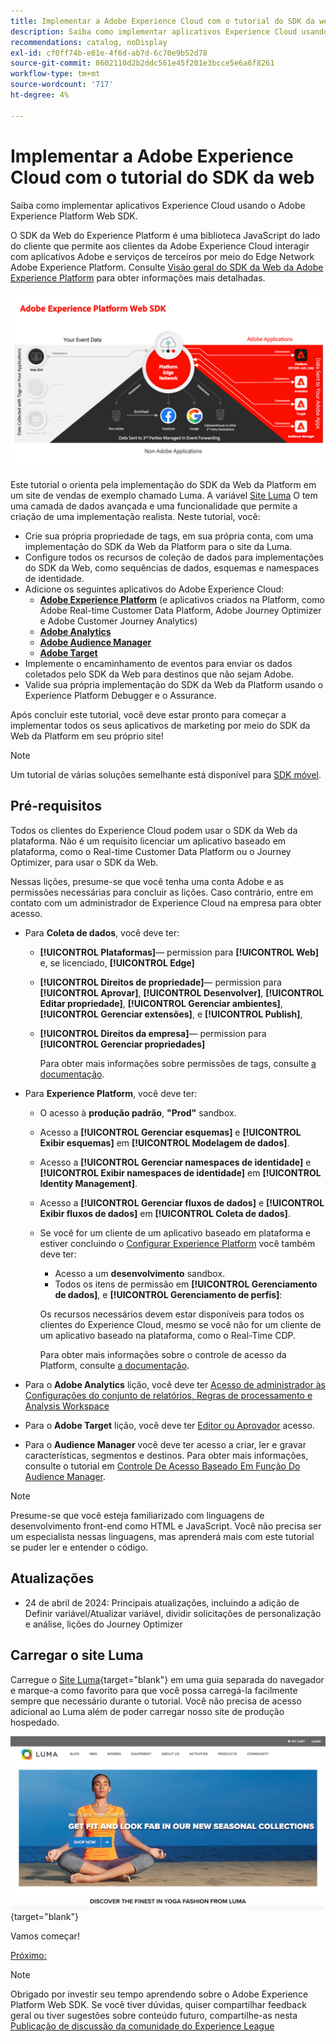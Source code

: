 ```yaml
---
title: Implementar a Adobe Experience Cloud com o tutorial do SDK da web
description: Saiba como implementar aplicativos Experience Cloud usando o Adobe Experience Platform Web SDK.
recommendations: catalog, noDisplay
exl-id: cf0ff74b-e81e-4f6d-ab7d-6c70e9b52d78
source-git-commit: 8602110d2b2ddc561e45f201e3bcce5e6a6f8261
workflow-type: tm+mt
source-wordcount: '717'
ht-degree: 4%

---
```


# Implementar a Adobe Experience Cloud com o tutorial do SDK da web

Saiba como implementar aplicativos Experience Cloud usando o Adobe Experience Platform Web SDK.

O SDK da Web do Experience Platform é uma biblioteca JavaScript do lado do cliente que permite aos clientes da Adobe Experience Cloud interagir com aplicativos Adobe e serviços de terceiros por meio do Edge Network Adobe Experience Platform. Consulte [Visão geral do SDK da Web da Adobe Experience Platform](https://experienceleague.adobe.com/en/docs/experience-platform/edge/home) para obter informações mais detalhadas.

![Arquitetura do SDK da Web do Experience Platform](assets/dc-websdk.png)

Este tutorial o orienta pela implementação do SDK da Web da Platform em um site de vendas de exemplo chamado Luma. A variável [Site Luma](https://luma.enablementadobe.com/content/luma/us/en.html) O tem uma camada de dados avançada e uma funcionalidade que permite a criação de uma implementação realista. Neste tutorial, você:

* Crie sua própria propriedade de tags, em sua própria conta, com uma implementação do SDK da Web da Platform para o site da Luma.
* Configure todos os recursos de coleção de dados para implementações do SDK da Web, como sequências de dados, esquemas e namespaces de identidade.
* Adicione os seguintes aplicativos do Adobe Experience Cloud:
   * **[Adobe Experience Platform](setup-experience-platform.md)** (e aplicativos criados na Platform, como Adobe Real-time Customer Data Platform, Adobe Journey Optimizer e Adobe Customer Journey Analytics)
   * **[Adobe Analytics](setup-analytics.md)**
   * **[Adobe Audience Manager](setup-audience-manager.md)**
   * **[Adobe Target](setup-target.md)**
* Implemente o encaminhamento de eventos para enviar os dados coletados pelo SDK da Web para destinos que não sejam Adobe.
* Valide sua própria implementação do SDK da Web da Platform usando o Experience Platform Debugger e o Assurance.

Após concluir este tutorial, você deve estar pronto para começar a implementar todos os seus aplicativos de marketing por meio do SDK da Web da Platform em seu próprio site!


>[!NOTE]
>
>Um tutorial de várias soluções semelhante está disponível para [SDK móvel](../tutorial-mobile-sdk/overview.md).

## Pré-requisitos

Todos os clientes do Experience Cloud podem usar o SDK da Web da plataforma. Não é um requisito licenciar um aplicativo baseado em plataforma, como o Real-time Customer Data Platform ou o Journey Optimizer, para usar o SDK da Web.

Nessas lições, presume-se que você tenha uma conta Adobe e as permissões necessárias para concluir as lições. Caso contrário, entre em contato com um administrador de Experience Cloud na empresa para obter acesso.

* Para **Coleta de dados**, você deve ter:
   * **[!UICONTROL Plataformas]**— permission para **[!UICONTROL Web]** e, se licenciado, **[!UICONTROL Edge]**
   * **[!UICONTROL Direitos de propriedade]**— permission para **[!UICONTROL Aprovar]**, **[!UICONTROL Desenvolver]**, **[!UICONTROL Editar propriedade]**, **[!UICONTROL Gerenciar ambientes]**, **[!UICONTROL Gerenciar extensões]**, e **[!UICONTROL Publish]**,
   * **[!UICONTROL Direitos da empresa]**— permission para **[!UICONTROL Gerenciar propriedades]**

     Para obter mais informações sobre permissões de tags, consulte [a documentação](https://experienceleague.adobe.com/en/docs/experience-platform/tags/admin/user-permissions).

* Para **Experience Platform**, você deve ter:

   * O acesso à **produção padrão**, **&quot;Prod&quot;** sandbox.
   * Acesso a **[!UICONTROL Gerenciar esquemas]** e **[!UICONTROL Exibir esquemas]** em **[!UICONTROL Modelagem de dados]**.
   * Acesso a **[!UICONTROL Gerenciar namespaces de identidade]** e **[!UICONTROL Exibir namespaces de identidade]** em **[!UICONTROL Identity Management]**.
   * Acesso a **[!UICONTROL Gerenciar fluxos de dados]** e **[!UICONTROL Exibir fluxos de dados]** em **[!UICONTROL Coleta de dados]**.
   * Se você for um cliente de um aplicativo baseado em plataforma e estiver concluindo o [Configurar Experience Platform](setup-experience-platform.md) você também deve ter:
      * Acesso a um **desenvolvimento** sandbox.
      * Todos os itens de permissão em **[!UICONTROL Gerenciamento de dados]**, e **[!UICONTROL Gerenciamento de perfis]**:

     Os recursos necessários devem estar disponíveis para todos os clientes do Experience Cloud, mesmo se você não for um cliente de um aplicativo baseado na plataforma, como o Real-Time CDP.

     Para obter mais informações sobre o controle de acesso da Platform, consulte [a documentação](https://experienceleague.adobe.com/en/docs/experience-platform/access-control/home).

* Para o **Adobe Analytics** lição, você deve ter [Acesso de administrador às Configurações do conjunto de relatórios, Regras de processamento e Analysis Workspace](https://experienceleague.adobe.com/en/docs/analytics/admin/admin-console/home)

* Para o **Adobe Target** lição, você deve ter [Editor ou Aprovador](https://experienceleague.adobe.com/en/docs/target/using/administer/manage-users/enterprise/properties-overview#section_8C425E43E5DD4111BBFC734A2B7ABC80) acesso.

* Para o **Audience Manager** você deve ter acesso a criar, ler e gravar características, segmentos e destinos. Para obter mais informações, consulte o tutorial em [Controle De Acesso Baseado Em Função Do Audience Manager](https://experienceleague.adobe.com/en/docs/audience-manager-learn/tutorials/setup-and-admin/user-management/setting-permissions-with-role-based-access-control).


>[!NOTE]
>
>Presume-se que você esteja familiarizado com linguagens de desenvolvimento front-end como HTML e JavaScript. Você não precisa ser um especialista nessas linguagens, mas aprenderá mais com este tutorial se puder ler e entender o código.

## Atualizações

* 24 de abril de 2024: Principais atualizações, incluindo a adição de Definir variável/Atualizar variável, dividir solicitações de personalização e análise, lições do Journey Optimizer

## Carregar o site Luma

Carregue o [Site Luma](https://luma.enablementadobe.com/content/luma/us/en.html){target="blank"} em uma guia separada do navegador e marque-a como favorito para que você possa carregá-la facilmente sempre que necessário durante o tutorial. Você não precisa de acesso adicional ao Luma além de poder carregar nosso site de produção hospedado.

[![Site Luma](assets/old-overview-luma.png)](https://luma.enablementadobe.com/content/luma/us/en.html){target="blank"}

Vamos começar!

[Próximo: ](configure-schemas.md)

>[!NOTE]
>
>Obrigado por investir seu tempo aprendendo sobre o Adobe Experience Platform Web SDK. Se você tiver dúvidas, quiser compartilhar feedback geral ou tiver sugestões sobre conteúdo futuro, compartilhe-as nesta [Publicação de discussão da comunidade do Experience League](https://experienceleaguecommunities.adobe.com/t5/adobe-experience-platform-data/tutorial-discussion-implement-adobe-experience-cloud-with-web/td-p/444996)

